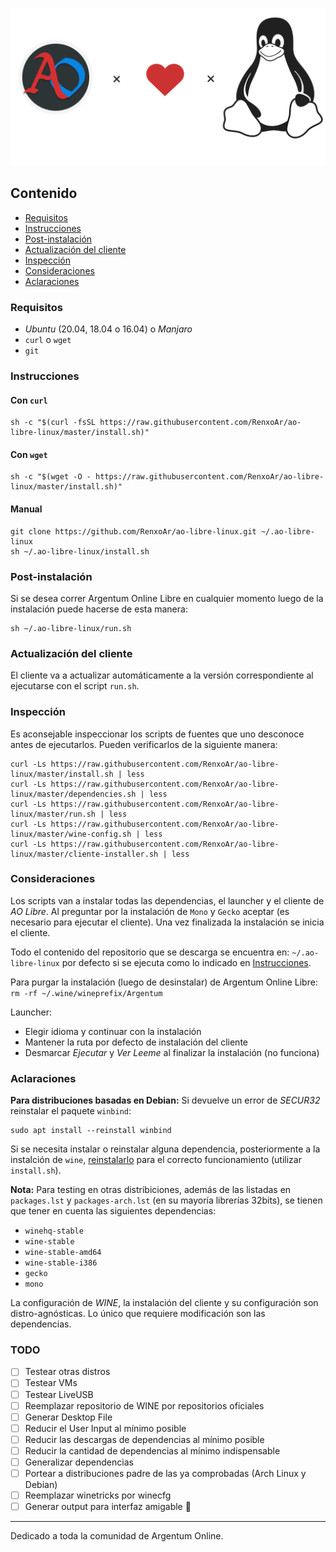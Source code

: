 ![Logo](resources/ao-libre-linux-banner.png)

## Contenido

+ [Requisitos](#Requisitos)
+ [Instrucciones](#Instrucciones)
+ [Post-instalación](#Post-instalación)
+ [Actualización del cliente](#Actualización-del-cliente)
+ [Inspección](#Inspección)
+ [Consideraciones](#Consideraciones)
+ [Aclaraciones](#Aclaraciones)

### Requisitos

+ _Ubuntu_ (20.04, 18.04 o 16.04) o _Manjaro_
+ `curl` o `wget`
+ `git`

### Instrucciones

#### Con `curl`

```shell
sh -c "$(curl -fsSL https://raw.githubusercontent.com/RenxoAr/ao-libre-linux/master/install.sh)"
```

#### Con `wget`

```shell
sh -c "$(wget -O - https://raw.githubusercontent.com/RenxoAr/ao-libre-linux/master/install.sh)"
```

#### Manual

```shell
git clone https://github.com/RenxoAr/ao-libre-linux.git ~/.ao-libre-linux
sh ~/.ao-libre-linux/install.sh
```

### Post-instalación

Si se desea correr Argentum Online Libre en cualquier momento luego de la instalación puede hacerse de esta manera:

```shell
sh ~/.ao-libre-linux/run.sh
```

### Actualización del cliente

El cliente va a actualizar automáticamente a la versión correspondiente al ejecutarse con el script `run.sh`.

### Inspección

Es aconsejable inspeccionar los scripts de fuentes que uno desconoce antes de ejecutarlos.
Pueden verificarlos de la siguiente manera:

```shell
curl -Ls https://raw.githubusercontent.com/RenxoAr/ao-libre-linux/master/install.sh | less
curl -Ls https://raw.githubusercontent.com/RenxoAr/ao-libre-linux/master/dependencies.sh | less
curl -Ls https://raw.githubusercontent.com/RenxoAr/ao-libre-linux/master/run.sh | less
curl -Ls https://raw.githubusercontent.com/RenxoAr/ao-libre-linux/master/wine-config.sh | less
curl -Ls https://raw.githubusercontent.com/RenxoAr/ao-libre-linux/master/cliente-installer.sh | less
```

### Consideraciones

Los scripts van a instalar todas las dependencias, el launcher y el cliente de _AO Libre_.
Al preguntar por la instalación de `Mono` y `Gecko` aceptar (es necesario para ejecutar el cliente).
Una vez finalizada la instalación se inicia el cliente.

Todo el contenido del repositorio que se descarga se encuentra en: `~/.ao-libre-linux` por defecto si se ejecuta como lo indicado en [Instrucciones](#Instrucciones).

Para purgar la instalación (luego de desinstalar) de Argentum Online Libre: `rm -rf ~/.wine/wineprefix/Argentum`

Launcher:

+ Elegir idioma y continuar con la instalación
+ Mantener la ruta por defecto de instalación del cliente
+ Desmarcar *Ejecutar* y *Ver Leeme* al finalizar la instalación (no funciona)
  
### Aclaraciones

**Para distribuciones basadas en Debian:**
Si devuelve un error de _SECUR32_ reinstalar el paquete `winbind`:

```shell
sudo apt install --reinstall winbind
```

Si se necesita instalar o reinstalar alguna dependencia, posteriormente a la instalción de `wine`, [reinstalarlo](#Manual) para el correcto funcionamiento (utilizar `install.sh`).

**Nota:**
Para testing en otras distribiciones, además de las listadas en `packages.lst` y `packages-arch.lst` (en su mayoría librerías 32bits),
se tienen que tener en cuenta las siguientes dependencias:

+ `winehq-stable`
+ `wine-stable`
+ `wine-stable-amd64`
+ `wine-stable-i386`
+ `gecko`
+ `mono`

La configuración de _WINE_, la instalación del cliente y su configuración son distro-agnósticas.
Lo único que requiere modificación son las dependencias.

### TODO

+ [ ] Testear otras distros
+ [ ] Testear VMs
+ [ ] Testear LiveUSB
+ [ ] Reemplazar repositorio de WINE por repositorios oficiales
+ [ ] Generar Desktop File
+ [ ] Reducir el User Input al mínimo posible
+ [ ] Reducir las descargas de dependencias al mínimo posible
+ [ ] Reducir la cantidad de dependencias al mínimo indispensable
+ [ ] Generalizar dependencias
+ [ ] Portear a distribuciones padre de las ya comprobadas (Arch Linux y Debian)
+ [ ] Reemplazar winetricks por winecfg
+ [ ] Generar output para interfaz amigable :slightly_smiling_face:

---

Dedicado a toda la comunidad de Argentum Online.
